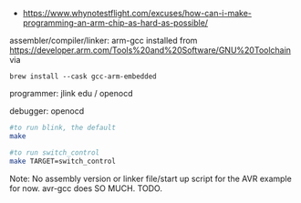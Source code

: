 


- https://www.whynotestflight.com/excuses/how-can-i-make-programming-an-arm-chip-as-hard-as-possible/

assembler/compiler/linker: 
arm-gcc 
installed from https://developer.arm.com/Tools%20and%20Software/GNU%20Toolchain via
```
brew install --cask gcc-arm-embedded
```

programmer: 
jlink edu / openocd

debugger: 
openocd

```bash
#to run blink, the default
make 

#to run switch_control
make TARGET=switch_control
```

Note: No assembly version or linker file/start up script for the AVR example for now.  avr-gcc does SO MUCH. TODO. 